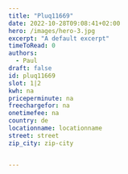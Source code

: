 ```yaml
---
title: "Pluq11669"
date: 2022-10-28T09:08:41+02:00
hero: /images/hero-3.jpg
excerpt: "A default excerpt"
timeToRead: 0
authors:
  - Paul
draft: false
id: pluq11669
slot: 1|2
kwh: na
priceperminute: na
freechargefor: na
onetimefee: na
country: de
locationname: locationname
street: street
zip_city: zip-city


---
```

